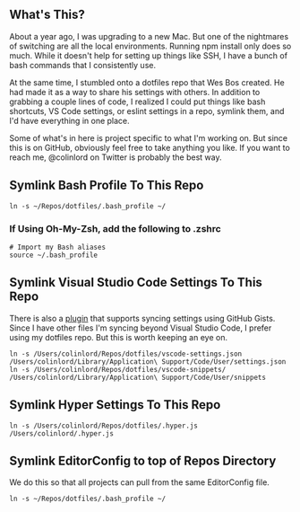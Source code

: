 ## What's This?

About a year ago, I was upgrading to a new Mac. But one of the nightmares of switching are all the local environments. Running npm install only does so much. While it doesn't help for setting up things like SSH, I have a bunch of bash commands that I consistently use.

At the same time, I stumbled onto a dotfiles repo that Wes Bos created. He had made it as a way to share his settings with others. In addition to grabbing a couple lines of code, I realized I could put things like bash shortcuts, VS Code settings, or eslint settings in a repo, symlink them, and I'd have everything in one place.

Some of what's in here is project specific to what I'm working on. But since this is on GitHub, obviously feel free to take anything you like. If you want to reach me, @colinlord on Twitter is probably the best way.


## Symlink Bash Profile To This Repo

```
ln -s ~/Repos/dotfiles/.bash_profile ~/
```

### If Using Oh-My-Zsh, add the following to .zshrc

```
# Import my Bash aliases
source ~/.bash_profile
```


## Symlink Visual Studio Code Settings To This Repo

There is also a [plugin](https://marketplace.visualstudio.com/items?itemName=Shan.code-settings-sync) that supports syncing settings using GitHub Gists. Since I have other files I'm syncing beyond Visual Studio Code, I prefer using my dotfiles repo. But this is worth keeping an eye on.

```
ln -s /Users/colinlord/Repos/dotfiles/vscode-settings.json /Users/colinlord/Library/Application\ Support/Code/User/settings.json
ln -s /Users/colinlord/Repos/dotfiles/vscode-snippets/ /Users/colinlord/Library/Application\ Support/Code/User/snippets
```


## Symlink Hyper Settings To This Repo

```
ln -s /Users/colinlord/Repos/dotfiles/.hyper.js /Users/colinlord/.hyper.js
```


## Symlink EditorConfig to top of Repos Directory

We do this so that all projects can pull from the same EditorConfig file.

```
ln -s ~/Repos/dotfiles/.bash_profile ~/
```